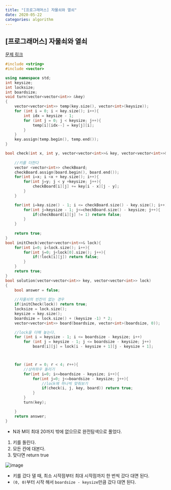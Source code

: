 ```yaml
---
title: "[프로그래머스] 자물쇠와 열쇠"
date: 2020-05-22
categories: algorithm
---
```


## [프로그래머스] 자물쇠와 열쇠
[문제 링크](https://programmers.co.kr/learn/courses/30/lessons/60059)

```c++
#include <string>
#include <vector>

using namespace std;
int keysize;
int locksize; 
int boardsize;
void turn(vector<vector<int>> &key)
{
    vector<vector<int>> temp(key.size(), vector<int>(keysize));
    for (int i = 0; i < key.size(); i++){
        int idx = keysize - 1;
        for (int j = 0; j < keysize; j++){
            temp[i][idx--] = key[j][i];
        }
    }
    key.assign(temp.begin(), temp.end());
}

bool check(int x, int y, vector<vector<int>>& key, vector<vector<int>>& board){
    
    //키를 더한다
    vector <vector<int>> checkBoard;
    checkBoard.assign(board.begin(), board.end());
    for(int i=x; i <x + key.size(); i++){
        for(int j=y; j < y +keysize; j++){
            checkBoard[i][j] += key[i - x][j - y];
        }
    }

    for(int i=key.size() - 1; i <= checkBoard.size() - key.size(); i++){
        for(int j=keysize - 1; j<=checkBoard.size() - keysize; j++){
            if(checkBoard[i][j] != 1) return false;
        }
    }
    
    return true;
}
bool initCheck(vector<vector<int>>& lock){
    for(int i=0; i<lock.size(); i++){
        for(int j=0; j<lock[0].size(); j++){
            if(!lock[i][j]) return false;
        }
    }
    return true;
}
bool solution(vector<vector<int>> key, vector<vector<int>> lock)
{
    bool answer = false;
    
    //자물쇠의 빈칸이 없는 경우
    if(initCheck(lock)) return true;
    locksize = lock.size();
    keysize = key.size();
    boardsize = lock.size() + (keysize -1) * 2;
    vector<vector<int>> board(boardsize, vector<int>(boardsize, 0));

    //lock을 더해 놓는다.
    for (int i = keysize - 1; i <= boardsize - keysize; i++)
        for (int j = keysize - 1; j <= boardsize - keysize; j++)
            board[i][j] = lock[i - keysize + 1][j - keysize + 1];



    for (int r = 0; r < 4; r++){ 
        //상하좌우 돌리기
        for(int i=0; i<=boardsize - keysize; i++){
            for(int j=0; j<=boardsize - keysize; j++){
                //lock에 하나씩 맞춰보기
                if(check(i, j, key, board)) return true;
            }
        }
        turn(key);

    }
    return answer;
}
```

- N과 M이 최대 20까지 밖에 없으므로 완전탐색으로 풀었다.
1. 키를 돌린다.
2. 모든 칸에 대본다.
3. 맞다면 return true

![image](https://user-images.githubusercontent.com/41617388/82637203-3e47ff80-9c3f-11ea-9927-f7fa55ee320e.png)

- 키를 갔다 댈 때, 최소 시작점부터 최대 시작점까지 한 번씩 갔다 대면 된다.
- `(0, 0)`부터 시작 해서 `boardsize - keysize`만큼 갔다 대면 된다.
